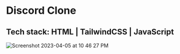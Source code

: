 # Discord Clone 
## Tech stack: HTML | TailwindCSS | JavaScript

![Screenshot 2023-04-05 at 10 46 27 PM](https://user-images.githubusercontent.com/74046564/230159676-3242ebee-e44a-4d01-9694-51ae3071c57d.png)
